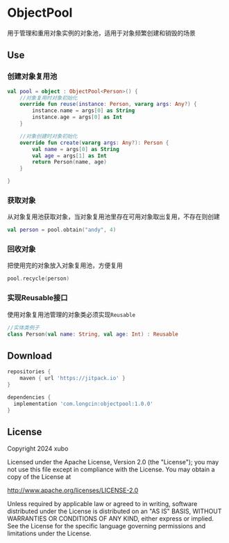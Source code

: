 # ObjectPool

用于管理和重用对象实例的对象池，适用于对象频繁创建和销毁的场景

## Use

### 创建对象复用池
```kotlin
val pool = object : ObjectPool<Person>() {
    //对象复用时对象初始化
    override fun reuse(instance: Person, vararg args: Any?) {
        instance.name = args[0] as String
        instance.age = args[0] as Int
    }

    //对象创建时对象初始化
    override fun create(vararg args: Any?): Person {
        val name = args[0] as String
        val age = args[1] as Int
        return Person(name, age)
    }

}
```
### 获取对象
从对象复用池获取对象，当对象复用池里存在可用对象取出复用，不存在则创建
```kotlin
val person = pool.obtain("andy", 4)
```
### 回收对象
把使用完的对象放入对象复用池，方便复用
```kotlin
pool.recycle(person)
```
### 实现Reusable接口
使用对象复用池管理的对象类必须实现`Reusable`

```kotlin
//实体类例子
class Person(val name: String, val age: Int) : Reusable
```


## Download
```groovy
repositories {
    maven { url 'https://jitpack.io' }
}

dependencies {
  implementation 'com.longcin:objectpool:1.0.0'
}
```

## License
Copyright 2024 xubo

Licensed under the Apache License, Version 2.0 (the "License");
you may not use this file except in compliance with the License.
You may obtain a copy of the License at

http://www.apache.org/licenses/LICENSE-2.0

Unless required by applicable law or agreed to in writing, software
distributed under the License is distributed on an "AS IS" BASIS,
WITHOUT WARRANTIES OR CONDITIONS OF ANY KIND, either express or implied.
See the License for the specific language governing permissions and
limitations under the License.

